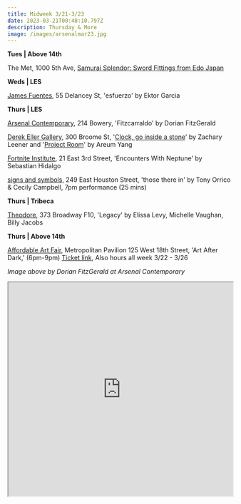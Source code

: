 ```yaml
---
title: Midweek 3/21-3/23
date: 2023-03-21T00:48:10.797Z
description: Thursday & More
image: /images/arsenalmar23.jpg
---
```

**T﻿ues | Above 14th**

T﻿he Met, 1000 5th Ave, [Samurai Splendor: Sword Fittings from Edo Japan](https://www.metmuseum.org/press/exhibitions/2022/samurai-splendor)

**W﻿eds | LES**

[James Fuentes](https://jamesfuentes.com/exhibitions/esfuerzo), 55 Delancey St, 'esfuerzo' by Ektor Garcia

**T﻿hurs | LES**

[Arsenal Contemporary](https://www.arsenalcontemporary.com/ny/exhib/detail/dorian-fitzgerald-fitzcarraldo), 214 Bowery, 'Fitzcarraldo' by Dorian FitzGerald

[Derek Eller Gallery](https://www.derekeller.com/), 300 Broome St, '[Clock, go inside a stone](https://www.derekeller.com/exhibitions/zachary-leener1)' by Zachary Leener and '[Project Room](https://www.derekeller.com/exhibitions/project-room-areum-yang)' by Areum Yang

[Fortnite Institute](https://fortnight.institute/exhibitions/forthcoming/), 21 East 3rd Street, 'Encounters With Neptune' by Sebastian Hidalgo

[signs and symbols](https://www.signsandsymbols.art/performances/those-there-in), 249 East Houston Street, 'those there in' by Tony Orrico & Cecily Campbell, 7pm performance (25 mins)

**Thurs | Tribeca**

[Theodore](https://www.theodoreart.com), 373 Broadway F10, 'Legacy' by Elissa Levy, Michelle Vaughan, Billy Jacobs

**T﻿hurs | Above 14th**

[Affordable Art Fair](https://affordableartfair.com/fairs/new-york-spring/), Metropolitan Pavilion 125 West 18th Street, 'Art After Dark,' (6pm-9pm) [Ticket link](https://www.eventbrite.com/e/affordable-art-fair-nyc-spring-2023-tickets-500034535757), Also hours all week 3/22 - 3/26

*I﻿mage above by Dorian FitzGerald at Arsenal Contemporary*

<iframe src="https://www.google.com/maps/d/u/3/embed?mid=1B0VwWcViCTxCfyl-Hj31YWns1MqjsBg&ehbc=2E312F" width="100%" height="480"></iframe>
